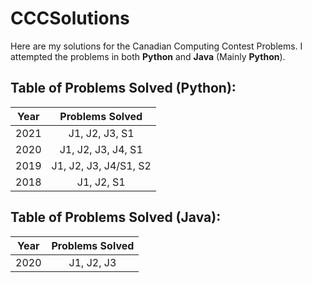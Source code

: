 # CCCSolutions
Here are my solutions for the Canadian Computing Contest Problems. I attempted the problems in both **Python** and **Java** (Mainly **Python**).
## Table of Problems Solved (**Python**):
| Year | Problems Solved |
| ------------- |:-------------:|
| 2021      | J1, J2, J3, S1 |
| 2020      | J1, J2, J3, J4, S1 |
| 2019      | J1, J2, J3, J4/S1, S2 |
| 2018      | J1, J2, S1 |

## Table of Problems Solved (**Java**):
| Year | Problems Solved |
| ------------- |:-------------:|
| 2020      | J1, J2, J3 |
